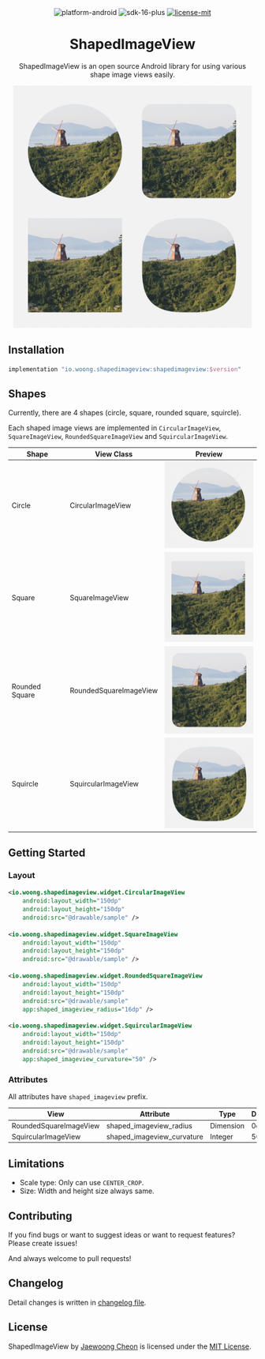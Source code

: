 <div align="center">
    <img alt="platform-android" src="https://img.shields.io/badge/Platform-Android-green?logo=android&logoColor=green">
    <img alt="sdk-16-plus" src="https://img.shields.io/badge/SDK-16%2B-green?logo=android&logoColor=green">
    <a href="./LICENSE"><img alt="license-mit" src="https://img.shields.io/badge/License-MIT-blue?logo=apache&logoColor=blue"></a>
    <h1>ShapedImageView</h1>
    <p>ShapedImageView is an open source Android library for using various shape image views easily.</p>
    <p><img alt="preview" src="./art/preview.png"></p>
</div>

## Installation

```groovy
implementation "io.woong.shapedimageview:shapedimageview:$version"
```

## Shapes

Currently, there are 4 shapes (circle, square, rounded square, squircle).

Each shaped image views are implemented in `CircularImageView`, `SquareImageView`, `RoundedSquareImageView` and `SquircularImageView`.

| Shape | View Class | Preview |
| --- | --- | --- |
| Circle | CircularImageView | <img alt="timg1" src="./art/circular.png" width="196"> |
| Square | SquareImageView | <img alt="timg2" src="./art/square.png" width="196"> |
| Rounded Square | RoundedSquareImageView | <img alt="timg3" src="./art/rounded_square.png" width="196"> |
| Squircle | SquircularImageView | <img alt="timg4" src="./art/squircular.png" width="196"> |

## Getting Started

### Layout

```xml
<io.woong.shapedimageview.widget.CircularImageView
    android:layout_width="150dp"
    android:layout_height="150dp"
    android:src="@drawable/sample" />

<io.woong.shapedimageview.widget.SquareImageView
    android:layout_width="150dp"
    android:layout_height="150dp"
    android:src="@drawable/sample" />

<io.woong.shapedimageview.widget.RoundedSquareImageView
    android:layout_width="150dp"
    android:layout_height="150dp"
    android:src="@drawable/sample"
    app:shaped_imageview_radius="16dp" />

<io.woong.shapedimageview.widget.SquircularImageView
    android:layout_width="150dp"
    android:layout_height="150dp"
    android:src="@drawable/sample"
    app:shaped_imageview_curvature="50" />
```

### Attributes

All attributes have `shaped_imageview` prefix.

| View | Attribute | Type | Default | Limitation |
| --- | --- | --- | --- | --- |
| RoundedSquareImageView | shaped_imageview_radius | Dimension | 0dp | |
| SquircularImageView | shaped_imageview_curvature | Integer | 50 | 0 ~ 100 |

## Limitations

- Scale type: Only can use `CENTER_CROP`.
- Size: Width and height size always same.

## Contributing

If you find bugs or want to suggest ideas or want to request features? Please create issues!

And always welcome to pull requests!

## Changelog

Detail changes is written in [changelog file](./CHANGELOG.md).

## License

ShapedImageView by [Jaewoong Cheon](https://github.com/woongdev) is licensed under the [MIT License](./LICENSE).
